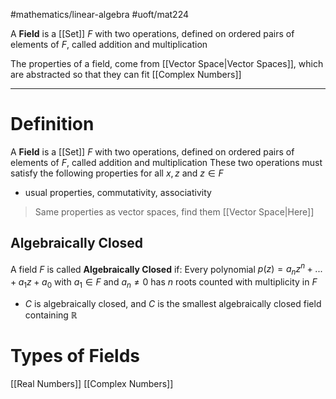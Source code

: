 #mathematics/linear-algebra 
#uoft/mat224 

A **Field** is a [[Set]] $F$ with two operations, defined on ordered pairs of elements of $F$, called addition and multiplication

The properties of a field, come from [[Vector Space|Vector Spaces]], which are abstracted so that they can fit [[Complex Numbers]]

---
# Definition
A **Field** is a [[Set]] $F$ with two operations, defined on ordered pairs of elements of $F$, called addition and multiplication
These two operations must satisfy the following properties for all $x,z$ and $z\in F$
- usual properties, commutativity, associativity

> Same properties as vector spaces, find them [[Vector Space|Here]]

## Algebraically Closed
A field $F$ is called **Algebraically Closed** if:
	Every polynomial $p(z)=a_{n}z^{n}+...+a_{1}z+a_{0}$ with $a_{1}\in F$ and $a_{n}\neq 0$ has $n$ roots counted with multiplicity in $F$
- $C$ is algebraically closed, and $C$ is the smallest algebraically closed field containing $\mathbb{R}$ 

# Types of Fields
[[Real Numbers]]
[[Complex Numbers]]